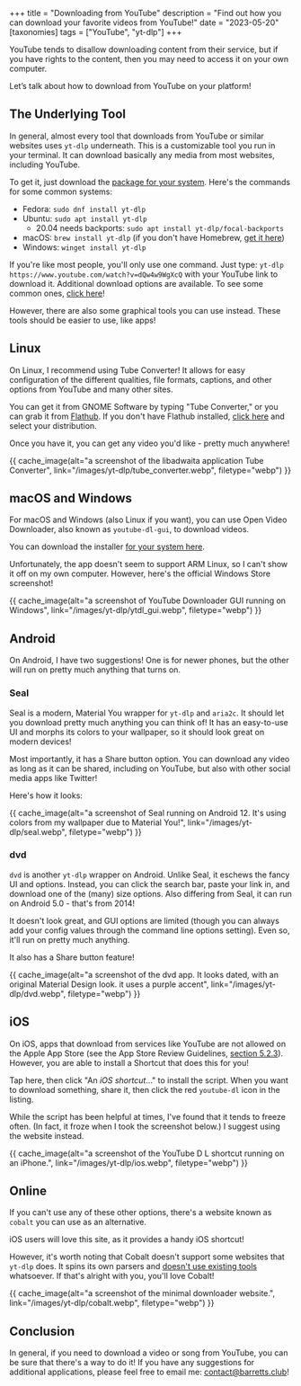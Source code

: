 +++
title = "Downloading from YouTube"
description = "Find out how you can download your favorite videos from YouTube!"
date = "2023-05-20"
[taxonomies]
tags = ["YouTube", "yt-dlp"]
+++

YouTube tends to disallow downloading content from their service, but if you have rights to the content, then you may need to access it on your own computer.

Let’s talk about how to download from YouTube on your platform!

## The Underlying Tool

In general, almost every tool that downloads from YouTube or similar websites uses `yt-dlp` underneath. This is a customizable tool you run in your terminal. It can download basically any media from most websites, including YouTube.  

To get it, just download the [package for your system](https://repology.org/project/yt-dlp/versions). Here's the commands for some common systems:

- Fedora: `sudo dnf install yt-dlp`
- Ubuntu: `sudo apt install yt-dlp`
    - 20.04 needs backports: `sudo apt install yt-dlp/focal-backports`
- macOS: `brew install yt-dlp` (if you don't have Homebrew, [get it here](https://brew.sh/))
- Windows: `winget install yt-dlp`

If you're like most people, you'll only use one command. Just type: `yt-dlp https://www.youtube.com/watch?v=dQw4w9WgXcQ` with your YouTube link to download it. Additional download options are available. To see some common ones, [click here](https://tldr.inbrowser.app/pages/common/yt-dlp)!

However, there are also some graphical tools you can use instead. These tools should be easier to use, like apps!

## Linux

On Linux, I recommend using Tube Converter! It allows for easy configuration of the different qualities, file formats, captions, and other options from YouTube and many other sites.

You can get it from GNOME Software by typing "Tube Converter," or you can grab it from [Flathub](https://flathub.org/apps/org.nickvision.tubeconverter). If you don't have Flathub installed, [click here](https://flatpak.org/setup/) and select your distribution.

Once you have it, you can get any video you'd like - pretty much anywhere!

{{ cache_image(alt="a screenshot of the libadwaita application Tube Converter", link="/images/yt-dlp/tube_converter.webp", filetype="webp") }}

## macOS and Windows

For macOS and Windows (also Linux if you want), you can use Open Video Downloader, also known as `youtube-dl-gui`, to download videos.

You can download the installer [for your system here](https://github.com/jely2002/youtube-dl-gui/releases/tag/v2.4.0).

Unfortunately, the app doesn't seem to support ARM Linux, so I can't show it off on my own computer. However, here's the official Windows Store screenshot!

{{ cache_image(alt="a screenshot of YouTube Downloader GUI running on Windows", link="/images/yt-dlp/ytdl_gui.webp", filetype="webp") }}

## Android

On Android, I have two suggestions! One is for newer phones, but the other will run on pretty much anything that turns on.

### Seal

Seal is a modern, Material You wrapper for `yt-dlp` and `aria2c`. It should let you download pretty much anything you can think of! It has an easy-to-use UI and morphs its colors to your wallpaper, so it should look great on modern devices!

Most importantly, it has a Share button option. You can download any video as long as it can be shared, including on YouTube, but also with other social media apps like Twitter!

Here's how it looks:

{{ cache_image(alt="a screenshot of Seal running on Android 12. It's using colors from my wallpaper due to Material You!", link="/images/yt-dlp/seal.webp", filetype="webp") }}

### dvd

`dvd` is another `yt-dlp` wrapper on Android. Unlike Seal, it eschews the fancy UI and options. Instead, you can click the search bar, paste your link in, and download one of the (many) size options. Also differing from Seal, it can run on Android 5.0 - that's from 2014!

It doesn't look great, and GUI options are limited (though you can always add your config values through the command line options setting). Even so, it'll run on pretty much anything.

It also has a Share button feature!

{{ cache_image(alt="a screenshot of the dvd app. It looks dated, with an original Material Design look. it uses a purple accent", link="/images/yt-dlp/dvd.webp", filetype="webp") }}

## iOS

On iOS, apps that download from services like YouTube are not allowed on the Apple App Store (see the App Store Review Guidelines, [section 5.2.3](https://developer.apple.com/app-store/review/guidelines/#intellectual-property)). However, you are able to install a Shortcut that does this for you!

Tap here, then click "An *iOS shortcut*..." to install the script. When you want to download something, share it, then click the red `youtube-dl` icon in the listing.

While the script has been helpful at times, I've found that it tends to freeze often. (In fact, it froze when I took the screenshot below.) I suggest using the website instead.

{{ cache_image(alt="a screenshot of the YouTube D L shortcut running on an iPhone.", link="/images/yt-dlp/ios.webp", filetype="webp") }}

## Online

If you can't use any of these other options, there's a website known as `cobalt` you can use as an alternative.

iOS users will love this site, as it provides a handy iOS shortcut!

However, it's worth noting that Cobalt doesn't support some websites that `yt-dlp` does. It spins its own parsers and [doesn't use existing tools](https://github.com/wukko/cobalt/issues/95) whatsoever. If that's alright with you, you'll love Cobalt!

{{ cache_image(alt="a screenshot of the minimal downloader website.", link="/images/yt-dlp/cobalt.webp", filetype="webp") }}

## Conclusion

In general, if you need to download a video or song from YouTube, you can be sure that there's a way to do it! If you have any suggestions for additional applications, please feel free to email me: <contact@barretts.club>!

